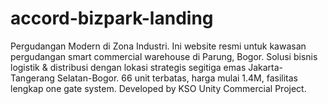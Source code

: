 # accord-bizpark-landing
Pergudangan Modern di Zona Industri. Ini website resmi untuk kawasan pergudangan smart commercial warehouse di Parung, Bogor. Solusi bisnis logistik &amp; distribusi dengan lokasi strategis segitiga emas Jakarta-Tangerang Selatan-Bogor. 66 unit terbatas, harga mulai 1.4M, fasilitas lengkap one gate system. Developed by KSO Unity Commercial Project.
